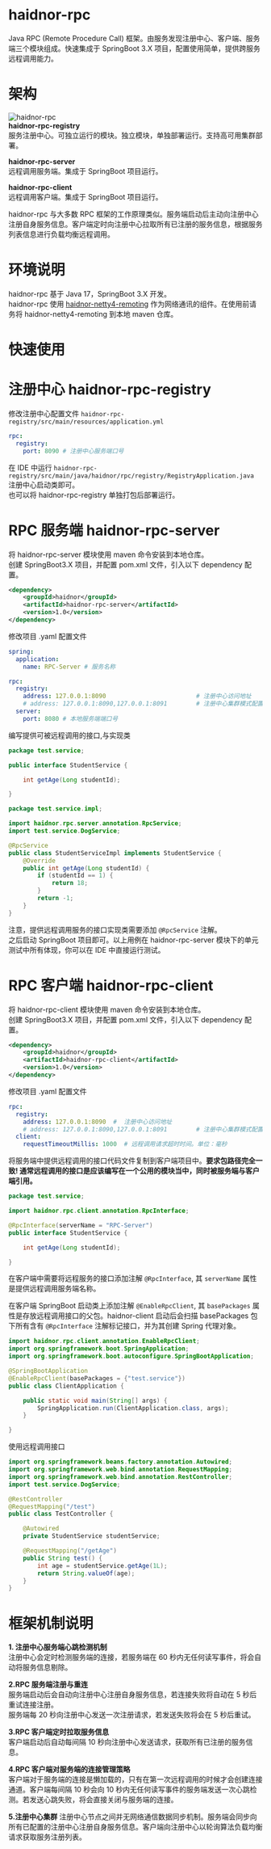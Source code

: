 # haidnor-rpc
Java RPC (Remote Procedure Call) 框架。由服务发现注册中心、客户端、服务端三个模块组成。快速集成于 SpringBoot 3.X 项目，配置使用简单，提供跨服务远程调用能力。

# 架构
![haidnor-rpc](./doc/images/haidnor-rpc.png)  
**haidnor-rpc-registry**  
服务注册中心。可独立运行的模块。独立模块，单独部署运行。支持高可用集群部署。

**haidnor-rpc-server**    
远程调用服务端。集成于 SpringBoot 项目运行。

**haidnor-rpc-client**  
远程调用客户端。集成于 SpringBoot 项目运行。

haidnor-rpc 与大多数 RPC 框架的工作原理类似。服务端启动后主动向注册中心
注册自身服务信息。客户端定时向注册中心拉取所有已注册的服务信息，根据服务列表信息进行负载均衡远程调用。

# 环境说明
haidnor-rpc 基于 Java 17，SpringBoot 3.X 开发。  
haidnor-rpc 使用 [haidnor-netty4-remoting](https://github.com/FranzHaidnor/haidnor-netty4-remoting) 作为网络通讯的组件。在使用前请务将 haidnor-netty4-remoting 到本地 maven 仓库。

# 快速使用
# 注册中心 haidnor-rpc-registry
修改注册中心配置文件 `haidnor-rpc-registry/src/main/resources/application.yml`
```yaml
rpc:
  registry:
    port: 8090 # 注册中心服务端口号
```  
在 IDE 中运行 `haidnor-rpc-registry/src/main/java/haidnor/rpc/registry/RegistryApplication.java` 注册中心启动类即可。  
也可以将 haidnor-rpc-registry 单独打包后部署运行。

# RPC 服务端 haidnor-rpc-server
将 haidnor-rpc-server 模块使用 maven 命令安装到本地仓库。  
创建 SpringBoot3.X 项目，并配置 pom.xml 文件，引入以下 dependency 配置。
```xml
<dependency>
    <groupId>haidnor</groupId>
    <artifactId>haidnor-rpc-server</artifactId>
    <version>1.0</version>
</dependency>
```
修改项目 .yaml 配置文件
```yaml
spring:
  application:
    name: RPC-Server # 服务名称

rpc:
  registry:
    address: 127.0.0.1:8090                         # 注册中心访问地址
    # address: 127.0.0.1:8090,127.0.0.1:8091        # 注册中心集群模式配置. 多个地址使用逗号分隔
  server:
    port: 8080 # 本地服务端端口号
```
编写提供可被远程调用的接口,与实现类
```java
package test.service;

public interface StudentService {

    int getAge(Long studentId);

}
```
```java
package test.service.impl;

import haidnor.rpc.server.annotation.RpcService;
import test.service.DogService;

@RpcService
public class StudentServiceImpl implements StudentService {
    @Override
    public int getAge(Long studentId) {
        if (studentId == 1) {
            return 18;
        }
        return -1;
    }
}
```
注意，提供远程调用服务的接口实现类需要添加 `@RpcService` 注解。  
之后启动 SpringBoot 项目即可。以上用例在 haidnor-rpc-server 模块下的单元测试中所有体现，你可以在 IDE 中直接运行测试。

# RPC 客户端 haidnor-rpc-client
将 haidnor-rpc-client 模块使用 maven 命令安装到本地仓库。  
创建 SpringBoot3.X 项目，并配置 pom.xml 文件，引入以下 dependency 配置。
```xml
<dependency>
    <groupId>haidnor</groupId>
    <artifactId>haidnor-rpc-client</artifactId>
    <version>1.0</version>
</dependency>
```
修改项目 .yaml 配置文件
```yaml
rpc:
  registry:
    address: 127.0.0.1:8090  #  注册中心访问地址
    # address: 127.0.0.1:8090,127.0.0.1:8091        # 注册中心集群模式配置. 多个地址使用逗号分隔
  client:
    requestTimeoutMillis: 1000  # 远程调用请求超时时间。单位：毫秒
```
将服务端中提供远程调用的接口代码文件复制到客户端项目中。**要求包路径完全一致! 通常远程调用的接口是应该编写在一个公用的模块当中，同时被服务端与客户端引用。**  
```java
package test.service;

import haidnor.rpc.client.annotation.RpcInterface;

@RpcInterface(serverName = "RPC-Server")
public interface StudentService {

    int getAge(Long studentId);

}
```
在客户端中需要将远程服务的接口添加注解 `@RpcInterface`, 其 `serverName` 属性是提供远程调用服务端名称。  

在客户端 SpringBoot 启动类上添加注解 `@EnableRpcClient`, 其 `basePackages` 属性是存放远程调用接口的父包。haidnor-client 启动后会扫描 basePackages 包下所有含有 `@RpcInterface` 注解标记接口，并为其创建 Spring 代理对象。
```java
import haidnor.rpc.client.annotation.EnableRpcClient;
import org.springframework.boot.SpringApplication;
import org.springframework.boot.autoconfigure.SpringBootApplication;

@SpringBootApplication
@EnableRpcClient(basePackages = {"test.service"})
public class ClientApplication {

    public static void main(String[] args) {
        SpringApplication.run(ClientApplication.class, args);
    }

}
```
使用远程调用接口
```java
import org.springframework.beans.factory.annotation.Autowired;
import org.springframework.web.bind.annotation.RequestMapping;
import org.springframework.web.bind.annotation.RestController;
import test.service.DogService;

@RestController
@RequestMapping("/test")
public class TestController {

    @Autowired
    private StudentService studentService;

    @RequestMapping("/getAge")
    public String test() {
        int age = studentService.getAge(1L);
        return String.valueOf(age);
    }
}
```

# 框架机制说明
**1. 注册中心服务端心跳检测机制**  
注册中心会定时检测服务端的连接，若服务端在 60 秒内无任何读写事件，将会自动将服务信息剔除。

**2.RPC 服务端注册与重连**  
服务端启动后会自动向注册中心注册自身服务信息，若连接失败将自动在 5 秒后重试连接注册。  
服务端每 20 秒向注册中心发送一次注册请求，若发送失败将会在 5 秒后重试。

**3.RPC 客户端定时拉取服务信息**  
客户端启动后自动每间隔 10 秒向注册中心发送请求，获取所有已注册的服务信息。

**4.RPC 客户端对服务端的连接管理策略**  
客户端对于服务端的连接是懒加载的，只有在第一次远程调用的时候才会创建连接通道。客户端每间隔 10 秒会向 10 秒内无任何读写事件的服务端发送一次心跳检测。若发送心跳失败，将会直接关闭与服务端的连接。

**5.注册中心集群**
注册中心节点之间并无网络通信数据同步机制。服务端会同步向所有已配置的注册中心注册自身服务信息。客户端向注册中心以轮询算法负载均衡请求获取服务注册列表。